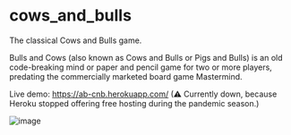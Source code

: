 # cows_and_bulls
The classical Cows and Bulls game.

Bulls and Cows (also known as Cows and Bulls or Pigs and Bulls) is an old code-breaking mind or paper and pencil game for two or more players, predating the commercially marketed board game Mastermind.

Live demo: https://ab-cnb.herokuapp.com/ (<span>&#9888;</span> Currently down, because Heroku stopped offering free hosting during the pandemic season.)

![image](https://user-images.githubusercontent.com/420175/106849913-cad10b80-6670-11eb-8818-cf5f0a8e7176.png)
